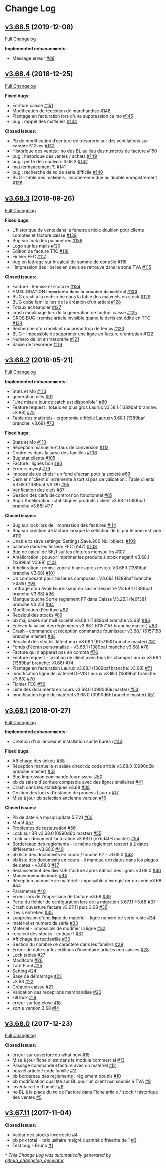 # Change Log

## [v3.68.5](https://github.com/Laurux/Laurux/tree/v3.68.5) (2019-12-08)
[Full Changelog](https://github.com/Laurux/Laurux/compare/v3.68.4...v3.68.5)

**Implemented enhancements:**

- Message erreur [\#88](https://github.com/Laurux/Laurux/issues/88)

## [v3.68.4](https://github.com/Laurux/Laurux/tree/v3.68.4) (2018-12-25)
[Full Changelog](https://github.com/Laurux/Laurux/compare/v3.68.3...v3.68.4)

**Fixed bugs:**

- Ecriture caisse [\#151](https://github.com/Laurux/Laurux/issues/151)
- Modification de réception de marchandise [\#146](https://github.com/Laurux/Laurux/issues/146)
- Plantage en facturation lors d'une suppression de mo [\#145](https://github.com/Laurux/Laurux/issues/145)
- bug : rappel des matériels [\#144](https://github.com/Laurux/Laurux/issues/144)

**Closed issues:**

- Pb de modification d'ecriture de trésorerie sur des ventilations sur compte 512xxx [\#153](https://github.com/Laurux/Laurux/issues/153)
- Historique des ventes : no des BL au lieu des numéros de facture [\#150](https://github.com/Laurux/Laurux/issues/150)
- bug : historique des ventes / achats [\#149](https://github.com/Laurux/Laurux/issues/149)
- bug : perte des couleurs 3.68.3 [\#142](https://github.com/Laurux/Laurux/issues/142)
- maj \(enhancement ?\) [\#141](https://github.com/Laurux/Laurux/issues/141)
- bug : recherche de no de série difficile [\#140](https://github.com/Laurux/Laurux/issues/140)
- BUG - table des matériels : incohérence due au double enregistrement [\#136](https://github.com/Laurux/Laurux/issues/136)

## [v3.68.3](https://github.com/Laurux/Laurux/tree/v3.68.3) (2018-09-26)
[Full Changelog](https://github.com/Laurux/Laurux/compare/v3.68.2...v3.68.3)

**Fixed bugs:**

- L'historique de vente dans la fenetre article doublon pour clients comptes et facture caisse [\#139](https://github.com/Laurux/Laurux/issues/139)
- Bug sur lock des parametres [\#138](https://github.com/Laurux/Laurux/issues/138)
- Logo sur les mails [\#120](https://github.com/Laurux/Laurux/issues/120)
- Edition de facture TTC [\#118](https://github.com/Laurux/Laurux/issues/118)
- Fichier FEC [\#117](https://github.com/Laurux/Laurux/issues/117)
- bug en lettrage sur le calcul de somme de contrôle [\#116](https://github.com/Laurux/Laurux/issues/116)
- l'impression des libellés en devis se retrouve dans la zone TVA [\#115](https://github.com/Laurux/Laurux/issues/115)

**Closed issues:**

- Facture : Remise et ecotaxe [\#134](https://github.com/Laurux/Laurux/issues/134)
- AMELIORATION importante dans la création de matériel [\#133](https://github.com/Laurux/Laurux/issues/133)
- BUG crash à la recherche dans la table des matériels en stock [\#129](https://github.com/Laurux/Laurux/issues/129)
- BUG code famille lors de la création d'un article [\#128](https://github.com/Laurux/Laurux/issues/128)
- Totaux échéancier [\#127](https://github.com/Laurux/Laurux/issues/127)
- crash moulinage lors de la generation de facture caisse [\#125](https://github.com/Laurux/Laurux/issues/125)
- GROS BUG : remise article invisible quand le devis est édité en TTC [\#124](https://github.com/Laurux/Laurux/issues/124)
- Recherche d'un montant qui prend trop de temps [\#123](https://github.com/Laurux/Laurux/issues/123)
- BUG - Impossible de supprimer une ligne en facture d'entretien [\#122](https://github.com/Laurux/Laurux/issues/122)
- Numero de lot en trésorerie [\#121](https://github.com/Laurux/Laurux/issues/121)
- Saisie de trésorerie [\#119](https://github.com/Laurux/Laurux/issues/119)

## [v3.68.2](https://github.com/Laurux/Laurux/tree/v3.68.2) (2018-05-21)
[Full Changelog](https://github.com/Laurux/Laurux/compare/v3.68.1...v3.68.2)

**Implemented enhancements:**

- Stats et Mo [\#113](https://github.com/Laurux/Laurux/issues/113)
- generation clés [\#91](https://github.com/Laurux/Laurux/issues/91)
- "Une mise à jour de patch est disponible" [\#80](https://github.com/Laurux/Laurux/issues/80)
- Feature request : totaux en plus gros Laurux v3.68.1 \(1389baf branche: v3.68\) [\#75](https://github.com/Laurux/Laurux/issues/75)
- Table des matériels - ergonomie difficile Laurux v3.68.1 \(1389baf branche: v3.68\) [\#73](https://github.com/Laurux/Laurux/issues/73)

**Fixed bugs:**

- Stats et Mo [\#113](https://github.com/Laurux/Laurux/issues/113)
- Réception manuelle et taux de conversion [\#112](https://github.com/Laurux/Laurux/issues/112)
- Controles dans la saise des familles [\#106](https://github.com/Laurux/Laurux/issues/106)
- Bug stat clients [\#105](https://github.com/Laurux/Laurux/issues/105)
- Facture : lignes bon [\#90](https://github.com/Laurux/Laurux/issues/90)
- Erreurs mysql [\#79](https://github.com/Laurux/Laurux/issues/79)
- Impossible de choisir un fond d'ecran pour la société [\#69](https://github.com/Laurux/Laurux/issues/69)
- Dernier n°client s'incrémente à tort si pas de validation : Table clients V3.68.1\(1389baf V3.68\) [\#95](https://github.com/Laurux/Laurux/issues/95)
- Verification des clefs [\#87](https://github.com/Laurux/Laurux/issues/87)
- Gestion des clefs de control non fonctionnel [\#85](https://github.com/Laurux/Laurux/issues/85)
- Bug / Amélioration : statistiques produits / client v3.68.1 \(1389baf branche v3.68\) [\#77](https://github.com/Laurux/Laurux/issues/77)

**Closed issues:**

- Bug sur lock lors de l'impression des factures [\#114](https://github.com/Laurux/Laurux/issues/114)
- Bug sur création de facture lorsque la sélection de bl par le nom est vide [\#110](https://github.com/Laurux/Laurux/issues/110)
- Unable to save settings: Settings.Save.200 Null object. [\#109](https://github.com/Laurux/Laurux/issues/109)
- balance dans les fichiers FEC \(A47\) [\#108](https://github.com/Laurux/Laurux/issues/108)
- Bug de calcul de Sha1 sur les clotures mensuelles [\#107](https://github.com/Laurux/Laurux/issues/107)
- Amélioration : pouvoir imprimer les produits à stock négatif V3.68.1 \(1389baf V3.68\) [\#103](https://github.com/Laurux/Laurux/issues/103)
- Amélioration : remise zone à blanc après restore V3.68.1 \(1389baf branche V3.68\) [\#101](https://github.com/Laurux/Laurux/issues/101)
- Un composant pour plusieurs composés : V3.68.1 \(1389baf branche V3.68\) [\#98](https://github.com/Laurux/Laurux/issues/98)
- Lettrage d'un Avoir Fournisseur en saisie trésorerie V3.68.1 \(1389baf branche V3.68\) [\#96](https://github.com/Laurux/Laurux/issues/96)
- Manque touche Sortie réglement F7 dans Caisse V3.25.1 \(fe6f381 branche V3.25\) [\#94](https://github.com/Laurux/Laurux/issues/94)
- Modification d'écriture [\#92](https://github.com/Laurux/Laurux/issues/92)
- Recalcul des stocks [\#89](https://github.com/Laurux/Laurux/issues/89)
- pb maj bases sur multisociété v3.68.1 \(1389baf branche v3.68\) [\#86](https://github.com/Laurux/Laurux/issues/86)
- Enlever la saisie des règlements v3.68.1 \(6157158 branche master\) [\#83](https://github.com/Laurux/Laurux/issues/83)
- Crash - commande et réception commande fournisseur v3.68.1 \(6157158 branche master\) [\#82](https://github.com/Laurux/Laurux/issues/82)
- Recalcul des stocks défectueux v3.68.1 \(6157158 branche master\) [\#81](https://github.com/Laurux/Laurux/issues/81)
- Fonds d'écran personnalisé - v3.68.1 \(1389baf branche v3.68\) [\#78](https://github.com/Laurux/Laurux/issues/78)
- Facture qui n'apparaît pas en compta [\#76](https://github.com/Laurux/Laurux/issues/76)
- Feature request - création de client avec tous les champs Laurux v3.68.1 \(1389baf branche: v3.68\) [\#74](https://github.com/Laurux/Laurux/issues/74)
- Plantage en facturation Laurux v3.68.1 \(1389baf branche: v3.68\) [\#71](https://github.com/Laurux/Laurux/issues/71)
- modification ligne de matériel DEVIS Laurux v3.68.1 \(1389baf branche: v3.68\) [\#70](https://github.com/Laurux/Laurux/issues/70)
- Fichier FEC [\#59](https://github.com/Laurux/Laurux/issues/59)
- Liste des documents en cours v3.68.0 \(0990d6b master\) [\#53](https://github.com/Laurux/Laurux/issues/53)
- modification ligne de matériel v3.68.0 \(0990d6b branche master\) [\#51](https://github.com/Laurux/Laurux/issues/51)

## [v3.68.1](https://github.com/Laurux/Laurux/tree/v3.68.1) (2018-01-27)
[Full Changelog](https://github.com/Laurux/Laurux/compare/v3.68.0...v3.68.1)

**Implemented enhancements:**

- Creation d'un lanceur et installation sur le bureau [\#43](https://github.com/Laurux/Laurux/issues/43)

**Fixed bugs:**

- Affichage des tickets [\#58](https://github.com/Laurux/Laurux/issues/58)
- Réception manuelle et saisie direct du code article v3.68.0 \(0990d6b branche master\) [\#52](https://github.com/Laurux/Laurux/issues/52)
- Bug Impression commande fournisseur [\#50](https://github.com/Laurux/Laurux/issues/50)
- pb de saisie d'ecriture comptable avec des lignes similaires [\#41](https://github.com/Laurux/Laurux/issues/41)
- Crash dans les statistiques v3.68 [\#38](https://github.com/Laurux/Laurux/issues/38)
- Gestion des locks d'instance de process Laurux [\#17](https://github.com/Laurux/Laurux/issues/17)
- Mise à jour pb selection ancienne version [\#16](https://github.com/Laurux/Laurux/issues/16)

**Closed issues:**

- Pb de date via mysql update 5.7.21 [\#60](https://github.com/Laurux/Laurux/issues/60)
- Modif [\#57](https://github.com/Laurux/Laurux/issues/57)
- Problemes de restauration [\#56](https://github.com/Laurux/Laurux/issues/56)
- Lock sur BR v3.68.0 \(0990d6b master\) [\#55](https://github.com/Laurux/Laurux/issues/55)
- Lock sur document facturation v3.68.0 \(e7bd408 master\) [\#54](https://github.com/Laurux/Laurux/issues/54)
- Bordereaux des règlements - le même règlement ressort à 2 dates différentes - v3.68.0 [\#49](https://github.com/Laurux/Laurux/issues/49)
- pb liste des documents en cours / touche F2 - v3.68.0 [\#48](https://github.com/Laurux/Laurux/issues/48)
- pb liste des documents en cours - il manque des dates dans les plages de dates - v3.68.0 [\#47](https://github.com/Laurux/Laurux/issues/47)
- Reclassement des devis/BL/facture après édition des lignes v3.68.0 [\#46](https://github.com/Laurux/Laurux/issues/46)
- Mouvements de stock [\#45](https://github.com/Laurux/Laurux/issues/45)
- Réception manuelle de matériel - impossible d'enregistrer no série v3.68 [\#44](https://github.com/Laurux/Laurux/issues/44)
- Parametres [\#40](https://github.com/Laurux/Laurux/issues/40)
- Erreur lors de l'impression de facture v3.68 [\#39](https://github.com/Laurux/Laurux/issues/39)
- Perte du fichier de configuration lors de la migration 3.67.11-\>3.68 [\#37](https://github.com/Laurux/Laurux/issues/37)
- Crash ouverture facture v3.67.11 puis 3.68 [\#36](https://github.com/Laurux/Laurux/issues/36)
- Devis entretien [\#35](https://github.com/Laurux/Laurux/issues/35)
- suppression d'une ligne de matériel - ligne numéro de série reste [\#34](https://github.com/Laurux/Laurux/issues/34)
- matériel et numéro de série [\#33](https://github.com/Laurux/Laurux/issues/33)
- Matériel - impossible de modifier la ligne [\#32](https://github.com/Laurux/Laurux/issues/32)
- recalcul des stocks - critique ! [\#31](https://github.com/Laurux/Laurux/issues/31)
- Affichage du textfamille [\#30](https://github.com/Laurux/Laurux/issues/30)
- Gestion du nombre de caractére dans les familles [\#29](https://github.com/Laurux/Laurux/issues/29)
- Erreur de date sur les éditions d'inventaire articles non saisies [\#28](https://github.com/Laurux/Laurux/issues/28)
- Lock tables [\#27](https://github.com/Laurux/Laurux/issues/27)
- Modifcom  [\#26](https://github.com/Laurux/Laurux/issues/26)
- Tarif Fioul [\#25](https://github.com/Laurux/Laurux/issues/25)
- Setting [\#24](https://github.com/Laurux/Laurux/issues/24)
- Base de démarrage [\#23](https://github.com/Laurux/Laurux/issues/23)
- v3.68 [\#22](https://github.com/Laurux/Laurux/issues/22)
- Création caisse [\#21](https://github.com/Laurux/Laurux/issues/21)
- Validation des receptions marchandise [\#20](https://github.com/Laurux/Laurux/issues/20)
- kill lock [\#19](https://github.com/Laurux/Laurux/issues/19)
- erreur sur log.close [\#18](https://github.com/Laurux/Laurux/issues/18)
- sortie version 3.68 [\#14](https://github.com/Laurux/Laurux/issues/14)

## [v3.68.0](https://github.com/Laurux/Laurux/tree/v3.68.0) (2017-12-23)
[Full Changelog](https://github.com/Laurux/Laurux/compare/v3.67.11...v3.68.0)

**Closed issues:**

- erreur sur ouverture du what new [\#15](https://github.com/Laurux/Laurux/issues/15)
- Mise à jour fiche client dans le module commercial [\#13](https://github.com/Laurux/Laurux/issues/13)
- Passage commande-\>facture avec un matériel [\#12](https://github.com/Laurux/Laurux/issues/12)
- nouvel article / code famille [\#11](https://github.com/Laurux/Laurux/issues/11)
- pb bordereau des règlements : règlement double [\#10](https://github.com/Laurux/Laurux/issues/10)
- pb modification quantité sur BL pour un client non soumis à TVA [\#9](https://github.com/Laurux/Laurux/issues/9)
- Inventaire fin d'année [\#8](https://github.com/Laurux/Laurux/issues/8)
- no BL à la place du no de Facture dans Fiche article / stock / historique des ventes [\#5](https://github.com/Laurux/Laurux/issues/5)

## [v3.67.11](https://github.com/Laurux/Laurux/tree/v3.67.11) (2017-11-04)
**Closed issues:**

- Valeur des stocks incorrecte [\#4](https://github.com/Laurux/Laurux/issues/4)
- pb prix total = prix unitaire malgré quantité différente de 1 [\#3](https://github.com/Laurux/Laurux/issues/3)
- Test bug - Bruno [\#1](https://github.com/Laurux/Laurux/issues/1)



\* *This Change Log was automatically generated by [github_changelog_generator](https://github.com/skywinder/Github-Changelog-Generator)*